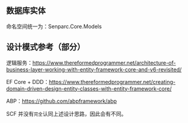 ﻿## 数据库实体

命名空间统一为：Senparc.Core.Models


## 设计模式参考（部分）

逻辑服务：https://www.thereformedprogrammer.net/architecture-of-business-layer-working-with-entity-framework-core-and-v6-revisited/

EF Core + DDD：https://www.thereformedprogrammer.net/creating-domain-driven-design-entity-classes-with-entity-framework-core/

ABP：https://github.com/abpframework/abp

SCF 并没有`完全`认同上述设计思路，因此会有不同。
